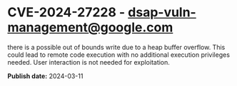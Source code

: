# CVE-2024-27228 - dsap-vuln-management@google.com

there is a possible out of bounds write due to a heap buffer overflow. This could lead to remote code execution with no additional execution privileges needed. User interaction is not needed for exploitation.

**Publish date:** 2024-03-11
